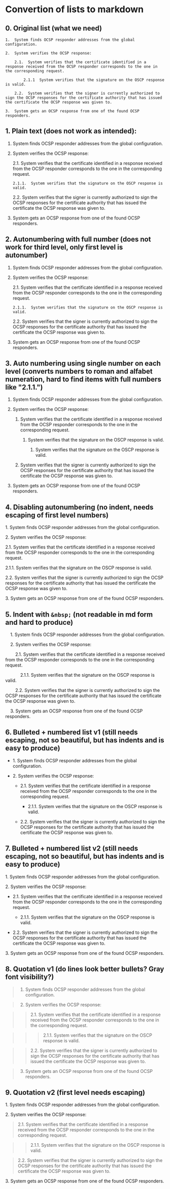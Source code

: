 # Convertion of lists to markdown

## 0. Original list (what we need)
```
1.  System finds OCSP responder addresses from the global configuration.

2.  System verifies the OCSP response:

    2.1.  System verifies that the certificate identified in a response received from the OCSP responder corresponds to the one in the corresponding request.

        2.1.1  System verifies that the signature on the OSCP response is valid.

    2.2.  System verifies that the signer is currently authorized to sign the OCSP responses for the certificate authority that has issued the certificate the OCSP response was given to.

3.  System gets an OCSP response from one of the found OCSP responders.
```

## 1. Plain text (does not work as intended):

1.  System finds OCSP responder addresses from the global configuration.

2.  System verifies the OCSP response:

    2.1.  System verifies that the certificate identified in a response received from the OCSP responder corresponds to the one in the corresponding request.

        2.1.1.  System verifies that the signature on the OSCP response is valid.

    2.2.  System verifies that the signer is currently authorized to sign the OCSP responses for the certificate authority that has issued the certificate the OCSP response was given to.

3.  System gets an OCSP response from one of the found OCSP responders.

## 2. Autonumbering with full number (does not work for third level, only first level is autonumber)

1.  System finds OCSP responder addresses from the global configuration.

2.  System verifies the OCSP response:

    2.1.  System verifies that the certificate identified in a response received from the OCSP responder corresponds to the one in the corresponding request.

        2.1.1.  System verifies that the signature on the OSCP response is valid.

    2.2.  System verifies that the signer is currently authorized to sign the OCSP responses for the certificate authority that has issued the certificate the OCSP response was given to.

3.  System gets an OCSP response from one of the found OCSP responders.

## 3. Auto numbering using single number on each level (converts numbers to roman and alfabet numeration, hard to find items with full numbers like "2.1.1.")

1.  System finds OCSP responder addresses from the global configuration.

2.  System verifies the OCSP response:

    1.  System verifies that the certificate identified in a response received from the OCSP responder corresponds to the one in the corresponding request.

        1.  System verifies that the signature on the OSCP response is valid.

            1.  System verifies that the signature on the OSCP response is valid.

    2.  System verifies that the signer is currently authorized to sign the OCSP responses for the certificate authority that has issued the certificate the OCSP response was given to.

3.  System gets an OCSP response from one of the found OCSP responders.

## 4. Disabling autonumbering (no indent, needs escaping of first level numbers)

1\.  System finds OCSP responder addresses from the global configuration.

2\.  System verifies the OCSP response:

2.1.  System verifies that the certificate identified in a response received from the OCSP responder corresponds to the one in the corresponding request.

2.1.1.  System verifies that the signature on the OSCP response is valid.

2.2.  System verifies that the signer is currently authorized to sign the OCSP responses for the certificate authority that has issued the certificate the OCSP response was given to.

3\.  System gets an OCSP response from one of the found OCSP responders.

## 5. Indent with `&nbsp;` (not readable in md form and hard to produce)

&nbsp;&nbsp;&nbsp;&nbsp;1.  System finds OCSP responder addresses from the global configuration.

&nbsp;&nbsp;&nbsp;&nbsp;2.  System verifies the OCSP response:

&nbsp;&nbsp;&nbsp;&nbsp;&nbsp;&nbsp;&nbsp;&nbsp;2.1.  System verifies that the certificate identified in a response received from the OCSP responder corresponds to the one in the corresponding request.

&nbsp;&nbsp;&nbsp;&nbsp;&nbsp;&nbsp;&nbsp;&nbsp;&nbsp;&nbsp;&nbsp;&nbsp;2.1.1.  System verifies that the signature on the OSCP response is valid.

&nbsp;&nbsp;&nbsp;&nbsp;&nbsp;&nbsp;&nbsp;&nbsp;2.2.  System verifies that the signer is currently authorized to sign the OCSP responses for the certificate authority that has issued the certificate the OCSP response was given to.

&nbsp;&nbsp;&nbsp;&nbsp;3.  System gets an OCSP response from one of the found OCSP responders.

## 6. Bulleted + numbered list v1 (still needs escaping, not so beautiful, but has indents and is easy to produce)

* 1\. System finds OCSP responder addresses from the global configuration.

* 2\. System verifies the OCSP response:

    * 2.1. System verifies that the certificate identified in a response received from the OCSP responder corresponds to the one in the corresponding request.

        * 2.1.1. System verifies that the signature on the OSCP response is valid.

    * 2.2. System verifies that the signer is currently authorized to sign the OCSP responses for the certificate authority that has issued the certificate the OCSP response was given to.

## 7. Bulleted + numbered list v2 (still needs escaping, not so beautiful, but has indents and is easy to produce)

1\. System finds OCSP responder addresses from the global configuration.

2\. System verifies the OCSP response:

* 2.1. System verifies that the certificate identified in a response received from the OCSP responder corresponds to the one in the corresponding request.

    * 2.1.1. System verifies that the signature on the OSCP response is valid.

* 2.2. System verifies that the signer is currently authorized to sign the OCSP responses for the certificate authority that has issued the certificate the OCSP response was given to.

3\. System gets an OCSP response from one of the found OCSP responders.

## 8. Quotation v1 (do lines look better bullets? Gray font visibility?)

> 1.  System finds OCSP responder addresses from the global configuration.

> 2.  System verifies the OCSP response:

>> 2.1.  System verifies that the certificate identified in a response received from the OCSP responder corresponds to the one in the corresponding request.

>>> 2.1.1.  System verifies that the signature on the OSCP response is valid.

>> 2.2.  System verifies that the signer is currently authorized to sign the OCSP responses for the certificate authority that has issued the certificate the OCSP response was given to.

> 3.  System gets an OCSP response from one of the found OCSP responders.

## 9. Quotation v2 (first level needs escaping)

1\.  System finds OCSP responder addresses from the global configuration.

2\.  System verifies the OCSP response:

> 2.1.  System verifies that the certificate identified in a response received from the OCSP responder corresponds to the one in the corresponding request.

>> 2.1.1.  System verifies that the signature on the OSCP response is valid.

> 2.2.  System verifies that the signer is currently authorized to sign the OCSP responses for the certificate authority that has issued the certificate the OCSP response was given to.

3\.  System gets an OCSP response from one of the found OCSP responders.
